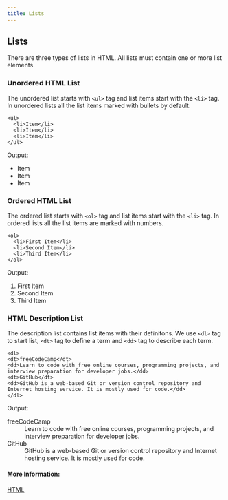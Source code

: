 ```yaml
---
title: Lists
---
```

## Lists

There are three types of lists in HTML. All lists must contain one or more list elements.

### Unordered HTML List
The unordered list starts with `<ul>` tag and list items start with the `<li>` tag. In unordered lists all the list items marked with bullets by default.
  
  ```
  <ul>
    <li>Item</li>
    <li>Item</li>
    <li>Item</li>
  </ul>
  ```
  Output:
  <html>
    <ul>
    <li>Item</li>
    <li>Item</li>
    <li>Item</li>
  </ul>
  </html>

### Ordered HTML List
The ordered list starts with `<ol>` tag and list items start with the `<li>` tag. In ordered lists all the list items are marked with numbers.

  ```
  <ol>
    <li>First Item</li>
    <li>Second Item</li>
    <li>Third Item</li>
  </ol>
  ```
  Output:
   <html>
   <ol>
    <li>First Item</li>
    <li>Second Item</li>
    <li>Third Item</li>
  </ol>
</html>

### HTML Description List
The description list contains list items with their definitons. We use `<dl>` tag to start list, `<dt>` tag to define a term and `<dd>` tag to describe each term.

 ```
 <dl>
 <dt>freeCodeCamp</dt>
 <dd>Learn to code with free online courses, programming projects, and interview preparation for developer jobs.</dd>
 <dt>GitHub</dt>
 <dd>GitHub is a web-based Git or version control repository and Internet hosting service. It is mostly used for code.</dd>
 </dl>
 ```
 Output:
 <html>
   <dl>
 <dt>freeCodeCamp</dt>
 <dd>Learn to code with free online courses, programming projects, and interview preparation for developer jobs.</dd>
 <dt>GitHub</dt>
 <dd>GitHub is a web-based Git or version control repository and Internet hosting service. It is mostly used for code.</dd>
 </dl>
  </hhtml>

#### More Information:
[HTML](https://html.com/lists/)



